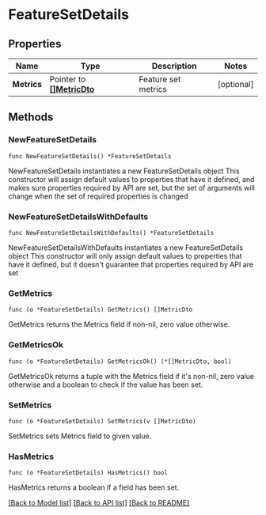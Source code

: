 # FeatureSetDetails

## Properties

Name | Type | Description | Notes
------------ | ------------- | ------------- | -------------
**Metrics** | Pointer to [**[]MetricDto**](MetricDto.md) | Feature set metrics | [optional] 

## Methods

### NewFeatureSetDetails

`func NewFeatureSetDetails() *FeatureSetDetails`

NewFeatureSetDetails instantiates a new FeatureSetDetails object
This constructor will assign default values to properties that have it defined,
and makes sure properties required by API are set, but the set of arguments
will change when the set of required properties is changed

### NewFeatureSetDetailsWithDefaults

`func NewFeatureSetDetailsWithDefaults() *FeatureSetDetails`

NewFeatureSetDetailsWithDefaults instantiates a new FeatureSetDetails object
This constructor will only assign default values to properties that have it defined,
but it doesn't guarantee that properties required by API are set

### GetMetrics

`func (o *FeatureSetDetails) GetMetrics() []MetricDto`

GetMetrics returns the Metrics field if non-nil, zero value otherwise.

### GetMetricsOk

`func (o *FeatureSetDetails) GetMetricsOk() (*[]MetricDto, bool)`

GetMetricsOk returns a tuple with the Metrics field if it's non-nil, zero value otherwise
and a boolean to check if the value has been set.

### SetMetrics

`func (o *FeatureSetDetails) SetMetrics(v []MetricDto)`

SetMetrics sets Metrics field to given value.

### HasMetrics

`func (o *FeatureSetDetails) HasMetrics() bool`

HasMetrics returns a boolean if a field has been set.


[[Back to Model list]](../README.md#documentation-for-models) [[Back to API list]](../README.md#documentation-for-api-endpoints) [[Back to README]](../README.md)


